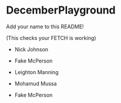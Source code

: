 # DecemberPlayground

Add your name to this README!

(This checks your FETCH is working)

- Nick Johnson

- Fake McPerson
- Leighton Manning


- Mohamud Mussa
- Fake McPerson

